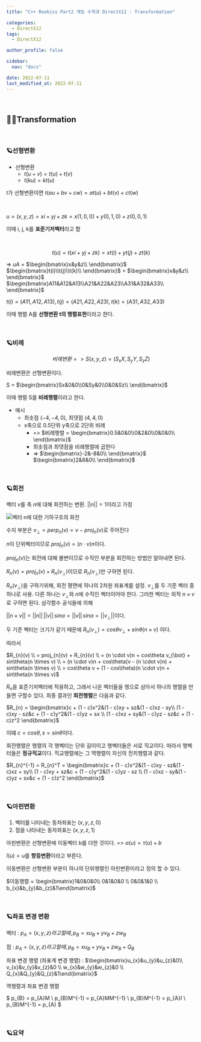 ```yaml
---
title: "C++ Rookiss Part2 게임 수학과 DirectX12 : Transformation"

categories:
  - DirectX12
tags:
  - DirectX12

author_profile: false

sidebar:
  nav: "docs"

date: 2022-07-11
last_modified_at: 2022-07-11
---
```


<br>


## 🙇‍♀️Transformation


<br>


### 🪐선형변환


* 선형변환
  - $t(u + v) = t(u) + t(v)$
  - $t(ku) = kt(u)$

t가 선형변환이면 $t(au + bv +cw) = at(u) + bt(v) + ct(w)$

<br>

$u = (x,y,z) = xi + yj + zk = x(1,0,0) + y(0,1,0) + z(0,0,1)$

이때 i, j, k를 **표준기저벡터**라고 함

<br>

$$t(u) = t(xi + yj + zk) = xt(i) + yt(j) + zt(k)$$

=> $uA$ = $\begin{bmatrix}x&y&z\\ \end{bmatrix}$ $\begin{bmatrix}t(i)\\t(j)\\t(k)\\ \end{bmatrix}$  = $\begin{bmatrix}x&y&z\\ \end{bmatrix}$ $\begin{bmatrix}A11&A12&A13\\A21&A22&A23\\A31&A32&A33\\ \end{bmatrix}$

$t(i) = (A11, A12, A13), t(j) = (A21, A22, A23), t(k) = (A31, A32, A33)$

이때 행렬 A를 **선형변환 t의 행렬표현**이라고 한다.

<br>

### 🪐비례

$$비례변환 => S(x,y,z) = (S_{x}X, S_{y}Y, S_{z}Z)$$

비례변환은 선형변환이다.

S = $\begin{bmatrix}Sx&0&0\\0&Sy&0\\0&0&Sz\\ \end{bmatrix}$ 

이때 행렬 S를 **비례행렬**이라고 한다.

* 예시
  - 최솟점 $(-4, -4, 0)$, 최댓점 $(4, 4, 0)$
  - x축으로 0.5단위 y축으로 2단위 비례
    - => $비례행렬 = \begin{bmatrix}0.5&0&0\\0&2&0\\0&0&0\\ \end{bmatrix}$
    - 최솟점과 최댓점을 비례행렬에 곱한다
    - => $\begin{bmatrix}-2&-8&0\\ \end{bmatrix}$ $\begin{bmatrix}2&8&0\\ \end{bmatrix}$

<br>

### 🪐회전

벡터 $v$를 축 $n$에 대해 회전하는 변환. $||n|| = 1$이라고 가정

![벡터 n에 대한 기하구조의 회전](https://user-images.githubusercontent.com/86364202/178959623-795ec309-09f9-4f66-9592-d47b49331e92.jpg)

수지 부분은 $v_{\bot} = perp_{n}(v) = v - proj_{n}(v)$로 주어진다

$n$이 단위벡터이므로 $proj_{n}(v) = (n \cdot v)n$이다.

$proj_{n}(v)$는 회전에 대해 불변이므로 수직인 부분을 회전하는 방법만 알아내면 된다.

$R_{n}(v) = proj_{n}(v) + R_{n}(v_{\bot})$이므로 $R_{n}(v_{\bot})$만 구하면 된다.

$R_{n}(v_{\bot})$을 구하기위해, 회전 평면에 하나의 2차원 좌표계를 설정.
$v_{\bot}$를 두 기준 벡터 중 하나로 사용. 다른 하나는 $v_{\bot}$와 $n$에 수직인 벡터이어야 한다. 그러한 벡터는 외적 $n \times v$로 구하면 된다. 삼각함수 공식들에 의해

$\vert\vert n \times v \vert\vert = ||n|| \, ||v|| \, sin\alpha = \vert\vert v \vert\vert \, sin\alpha = \vert\vert v_{\bot} \vert\vert$이다.

두 기준 벡터는 크기가 같기 때문에 $R_{n}(v_{\bot}) = cos\theta v_{\bot} + sin\theta(n \times v)$ 이다.

따라서

$R_{n}(v) \\ = proj_{n}(v) + R_{n}(v) \\ = (n \cdot v)n + cos\theta v_{\bot} + sin\theta(n \times v) \\ = (n \cdot v)n + cos\theta(v - (n \cdot v)n) + sin\theta(n \times v) \\ = cos\theta v + (1 - cos\theta)(n \cdot v)n + sin\theta(n \times v)$

$R_{n}$을 표준기저벡터에 적용하고, 그래서 나온 벡터들을 행으로 삼아서 하나의 행렬을 만들면 구할수 있다. 최종 결과인 **회전행렬**은 다음과 같다.

$R_{n} = \begin{bmatrix}c + (1 - c)x^2&(1 - c)xy + sz&(1 - c)xz - sy\\ (1 - c)xy - sz&c + (1 - c)y^2&(1 - c)yz + sx \\ (1 - c)xz + sy&(1 - c)yz - sz&c + (1 - c)z^2 \end{bmatrix}$ 

이떄 $c = cos\theta, s = sin\theta$이다.

회전행렬은 행렬의 각 행벡터는 단위 길이이고 행벡터들은 서로 직교이다. 따라서 행벡터들은 **정규직교**이다. 직교행렬에는 그 역행렬이 자신의 전치행렬과 같다.

$R_{n}^{-1} = R_{n}^T = \begin{bmatrix}c + (1 - c)x^2&(1 - c)xy - sz&(1 - c)xz + sy\\ (1 - c)xy + sz&c + (1 - c)y^2&(1 - c)yz - sz \\ (1 - c)xz - sy&(1 - c)yz + sx&c + (1 - c)z^2 \end{bmatrix}$ 


<br>

### 🪐아핀변환

1. 벡터를 나타내는 동차좌표는 $(x, y, z, 0)$
2. 점을 나타내는 동차좌표는 $(x, y, z, 1)$

아핀변환은 선형변환에 이동벡터 b를 더한 것이다. => $\alpha (u) = \tau (u) + b$

$I(u) = u$를 **항등변환**이라고 부른다.

이동변환은 선형변환 부분이 하나의 단위행렬인 아핀변환이라고 정의 할 수 있다.

$이동행렬 = \begin{bmatrix}1&0&0&0\\ 0&1&0&0 \\ 0&0&1&0 \\ b_{x}&b_{y}&b_{z}&1\end{bmatrix}$ 


<br>

### 🪐좌표 변경 변환


벡터 : $p_{A} = (x, y, z)라고 할 때, p_{B} = xu_{B} + yv_{B} + zw_{B}$

점 : $p_{A} = (x, y, z)라고 할 때, p_{B} = xu_{B} + yv_{B} + zw_{B} + Q_{B}$

좌표 변경 행렬 (좌표계 변경 행렬) : $\begin{bmatrix}u_{x}&u_{y}&u_{z}&0\\ v_{x}&v_{y}&v_{z}&0 \\ w_{x}&w_{y}&w_{z}&0 \\ Q_{x}&Q_{y}&Q_{z}&1\end{bmatrix}$ 


역행렬과 좌표 변경 행렬

$
p_{B} = p_{A}M \\
p_{B}M^{-1} = p_{A}MM^{-1} \\
p_{B}M^{-1} = p_{A}I \\
p_{B}M^{-1} = p_{A}
$


<br>

### 🪐요약